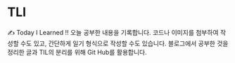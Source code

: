 # TLI
✍ Today I Learned !!
오늘 공부한 내용을 기록합니다.
코드나 이미지를 첨부하여 작성할 수도 있고, 간단하게 일기 형식으로 작성할 수도 있습니다.
블로그에서 공부한 것을 정리한 글과 TIL의 분리를 위해 Git Hub를 활용합니다.
